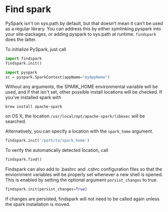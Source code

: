 # Find spark

PySpark isn't on sys.path by default, but that doesn't mean it can't be used as a regular library.
You can address this by either symlinking pyspark into your site-packages,
or adding pyspark to sys.path at runtime. `findspark` does the latter.

To initialize PySpark, just call

```python
import findspark
findspark.init()

import pyspark
sc = pyspark.SparkContext(appName="myAppName")
```

Without any arguments, the SPARK_HOME environmental variable will be used,
and if that isn't set, other possible install locations will be checked. If
you've installed spark with

    brew install apache-spark

on OS X, the location `/usr/local/opt/apache-spark/libexec` will be searched.

Alternatively, you can specify a location with the `spark_home` argument.

```python
findspark.init('/path/to/spark_home')
```

To verify the automatically detected location, call

```python
findspark.find()
```

Findspark can also add to .bashrc and .cshrc configuration files so that the enviornment variables will be properly set whenever a new shell is opened. This is enabled by setting the optional argument `persist_changes` to true.

```python
findspark.init(persist_changes=True)
```

If changes are persisted, findspark will not need to be called again unless the spark installation is moved.
